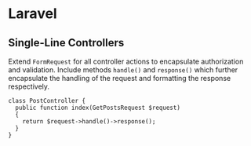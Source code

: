 # Laravel

## Single-Line Controllers

Extend `FormRequest` for all controller actions to encapsulate authorization and validation. Include methods `handle()` and `response()` which further encapsulate the handling of the request and formatting the response respectively.

```
class PostController {
  public function index(GetPostsRequest $request)
  {
    return $request->handle()->response();
  }
}
```
